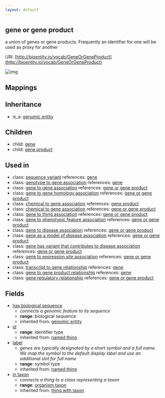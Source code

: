 ```yaml
---
layout: default
---
```


## gene or gene product


a union of genes or gene products. Frequently an identifier for one will be used as proxy for another

URI: [http://bioentity.io/vocab/GeneOrGeneProduct](http://bioentity.io/vocab/GeneOrGeneProduct)


![img](http://yuml.me/diagram/nofunky/class/%5Bgenomic%20entity%5D%5E-%5Bgene%20or%20gene%20product%5D%2C%20%5Bgene%20or%20gene%20product%5D-in%20taxon%20%3E%5Borganism%20taxon%5D%2C%20%5Bontology%20class%5D%5E-%5Borganism%20taxon%5D)
## Mappings


## Inheritance

 *  is_a: [genomic entity](GenomicEntity.html)

## Children

 *  child: [gene](Gene.html)
 *  child: [gene product](GeneProduct.html)

## Used in

 *  class: [sequence variant](SequenceVariant.html) references: [gene](Gene.html)
 *  class: [genotype to gene association](GenotypeToGeneAssociation.html) references: [gene](Gene.html)
 *  class: [gene to gene association](GeneToGeneAssociation.html) references: [gene or gene product](GeneOrGeneProduct.html)
 *  class: [gene to gene homology association](GeneToGeneHomologyAssociation.html) references: [gene or gene product](GeneOrGeneProduct.html)
 *  class: [chemical to gene association](ChemicalToGeneAssociation.html) references: [gene product](GeneProduct.html)
 *  class: [chemical to gene association](ChemicalToGeneAssociation.html) references: [gene or gene product](GeneOrGeneProduct.html)
 *  class: [gene to thing association](GeneToThingAssociation.html) references: [gene or gene product](GeneOrGeneProduct.html)
 *  class: [gene to phenotypic feature association](GeneToPhenotypicFeatureAssociation.html) references: [gene or gene product](GeneOrGeneProduct.html)
 *  class: [gene to disease association](GeneToDiseaseAssociation.html) references: [gene or gene product](GeneOrGeneProduct.html)
 *  class: [gene as a model of disease association](GeneAsAModelOfDiseaseAssociation.html) references: [gene or gene product](GeneOrGeneProduct.html)
 *  class: [gene has variant that contributes to disease association](GeneHasVariantThatContributesToDiseaseAssociation.html) references: [gene or gene product](GeneOrGeneProduct.html)
 *  class: [gene to expression site association](GeneToExpressionSiteAssociation.html) references: [gene or gene product](GeneOrGeneProduct.html)
 *  class: [transcript to gene relationship](TranscriptToGeneRelationship.html) references: [gene](Gene.html)
 *  class: [gene to gene product relationship](GeneToGeneProductRelationship.html) references: [gene](Gene.html)
 *  class: [gene regulatory relationship](GeneRegulatoryRelationship.html) references: [gene or gene product](GeneOrGeneProduct.html)

## Fields

 * [has biological sequence](has_biological_sequence.html)
    * _connects a genomic feature to its sequence_
    * __range__: biological sequence
    * inherited from: [genomic entity](GenomicEntity.html)
 * [id](id.html)
    * __range__: identifier type
    * inherited from: [named thing](NamedThing.html)
 * [label](label.html)
    * _genes are typically designated by a short symbol and a full name. We map the symbol to the default display label and use an additional slot for full name_
    * __range__: symbol type
    * inherited from: [named thing](NamedThing.html)
 * [in taxon](in_taxon.html)
    * _connects a thing to a class representing a taxon_
    * __range__: [organism taxon](OrganismTaxon.html)
    * inherited from: [thing with taxon](ThingWithTaxon.html)
